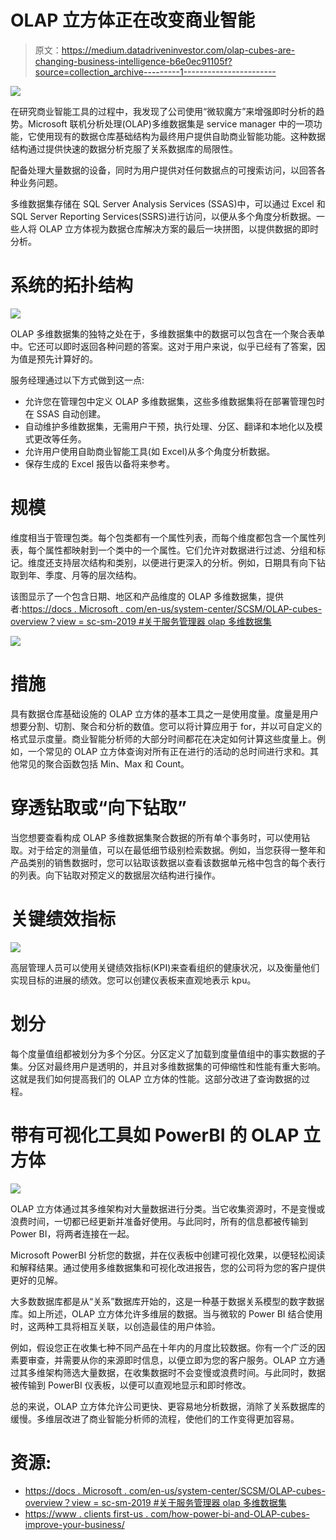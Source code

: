 # OLAP 立方体正在改变商业智能

> 原文：<https://medium.datadriveninvestor.com/olap-cubes-are-changing-business-intelligence-b6e0ec91105f?source=collection_archive---------1----------------------->

![](img/65e555e8e2cf024ead94bb43d8d1d7c6.png)

在研究商业智能工具的过程中，我发现了公司使用“微软魔方”来增强即时分析的趋势。Microsoft 联机分析处理(OLAP)多维数据集是 service manager 中的一项功能，它使用现有的数据仓库基础结构为最终用户提供自助商业智能功能。这种数据结构通过提供快速的数据分析克服了关系数据库的局限性。

配备处理大量数据的设备，同时为用户提供对任何数据点的可搜索访问，以回答各种业务问题。

多维数据集存储在 SQL Server Analysis Services (SSAS)中，可以通过 Excel 和 SQL Server Reporting Services(SSRS)进行访问，以便从多个角度分析数据。一些人将 OLAP 立方体视为数据仓库解决方案的最后一块拼图，以提供数据的即时分析。

# 系统的拓扑结构

![](img/574fedc90df62adb2b39a7187e34d852.png)

OLAP 多维数据集的独特之处在于，多维数据集中的数据可以包含在一个聚合表单中。它还可以即时返回各种问题的答案。这对于用户来说，似乎已经有了答案，因为值是预先计算好的。

服务经理通过以下方式做到这一点:

*   允许您在管理包中定义 OLAP 多维数据集，这些多维数据集将在部署管理包时在 SSAS 自动创建。
*   自动维护多维数据集，无需用户干预，执行处理、分区、翻译和本地化以及模式更改等任务。
*   允许用户使用自助商业智能工具(如 Excel)从多个角度分析数据。
*   保存生成的 Excel 报告以备将来参考。

# 规模

维度相当于管理包类。每个包类都有一个属性列表，而每个维度都包含一个属性列表，每个属性都映射到一个类中的一个属性。它们允许对数据进行过滤、分组和标记。维度还支持层次结构和类别，以便进行更深入的分析。例如，日期具有向下钻取到年、季度、月等的层次结构。

该图显示了一个包含日期、地区和产品维度的 OLAP 多维数据集，提供者:[https://docs . Microsoft . com/en-us/system-center/SCSM/OLAP-cubes-overview？view = sc-sm-2019 #关于服务管理器 olap 多维数据集](https://docs.microsoft.com/en-us/system-center/scsm/olap-cubes-overview?view=sc-sm-2019#about-service-manager-olap-cubes)

![](img/4bc957f6e402480a5ef9cac3ece5c12d.png)

# 措施

具有数据仓库基础设施的 OLAP 立方体的基本工具之一是使用度量。度量是用户想要分割、切割、聚合和分析的数值。您可以将计算应用于 for，并以可自定义的格式显示度量。商业智能分析师的大部分时间都花在决定如何计算这些度量上。例如，一个常见的 OLAP 立方体查询对所有正在进行的活动的总时间进行求和。其他常见的聚合函数包括 Min、Max 和 Count。

# 穿透钻取或“向下钻取”

当您想要查看构成 OLAP 多维数据集聚合数据的所有单个事务时，可以使用钻取。对于给定的测量值，可以在最低细节级别检索数据。例如，当您获得一整年和产品类别的销售数据时，您可以钻取该数据以查看该数据单元格中包含的每个表行的列表。向下钻取对预定义的数据层次结构进行操作。

# 关键绩效指标

![](img/c453d55e77b3933b72669422da135fc7.png)

高层管理人员可以使用关键绩效指标(KPI)来查看组织的健康状况，以及衡量他们实现目标的进展的绩效。您可以创建仪表板来直观地表示 kpu。

# 划分

每个度量值组都被划分为多个分区。分区定义了加载到度量值组中的事实数据的子集。分区对最终用户是透明的，并且对多维数据集的可伸缩性和性能有重大影响。这就是我们如何提高我们的 OLAP 立方体的性能。这部分改进了查询数据的过程。

# 带有可视化工具如 PowerBI 的 OLAP 立方体

![](img/c917c541076a8205afa24f3d05f3a9d3.png)

OLAP 立方体通过其多维架构对大量数据进行分类。当它收集资源时，不是变慢或浪费时间，一切都已经更新并准备好使用。与此同时，所有的信息都被传输到 Power BI，将两者连接在一起。

Microsoft PowerBI 分析您的数据，并在仪表板中创建可视化效果，以便轻松阅读和解释结果。通过使用多维数据集和可视化改进报告，您的公司将为您的客户提供更好的见解。

大多数数据库都是从“关系”数据库开始的，这是一种基于数据关系模型的数字数据库。如上所述，OLAP 立方体允许多维层的数据。当与微软的 Power BI 结合使用时，这两种工具将相互关联，以创造最佳的用户体验。

例如，假设您正在收集七种不同产品在十年内的月度比较数据。你有一个广泛的因素要审查，并需要从你的来源即时信息，以便立即为您的客户服务。OLAP 立方通过其多维架构筛选大量数据，在收集数据时不会变慢或浪费时间。与此同时，数据被传输到 PowerBI 仪表板，以便可以直观地显示和即时修改。

总的来说，OLAP 立方体允许公司更快、更容易地分析数据，消除了关系数据库的缓慢。多维层改进了商业智能分析师的流程，使他们的工作变得更加容易。

# 资源:

*   [https://docs . Microsoft . com/en-us/system-center/SCSM/OLAP-cubes-overview？view = sc-sm-2019 #关于服务管理器 olap 多维数据集](https://docs.microsoft.com/en-us/system-center/scsm/olap-cubes-overview?view=sc-sm-2019#about-service-manager-olap-cubes)
*   [https://www . clients first-us . com/how-power-bi-and-OLAP-cubes-improve-your-business/](https://www.clientsfirst-us.com/how-power-bi-and-olap-cubes-improve-your-business/)